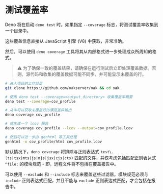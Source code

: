 # 测试覆盖率

Deno 将在启动 `deno test` 时，如果指定 `--coverage`
标志，将测试覆盖率收集到一个目录中。

这些覆盖信息直接从 JavaScript 引擎 (V8) 中获取，非常准确。

然后，可以使用 `deno coverage` 工具将其从内部格式进一步处理成众所周知的格式。

> ⚠️
> 为了确保一致的覆盖结果，请确保在运行测试后立即处理覆盖数据。否则，源代码和收集的覆盖数据可能不同步，并可能显示未覆盖的行。

```bash
# 进入项目的工作目录
git clone https://github.com/oakserver/oak && cd oak

# 使用 deno test --coverage=<output_directory> 收集覆盖率概要
deno test --coverage=cov_profile

# 从中可以获取未覆盖行的漂亮差异输出
deno coverage cov_profile

# 或生成一个 lcov 报告
deno coverage cov_profile --lcov --output=cov_profile.lcov

# 然后可以进一步由 genhtml 等工具处理
genhtml -o cov_profile/html cov_profile.lcov
```

默认情况下，`deno coverage` 将排除与正则表达式
`test\.(ts|tsx|mts|js|mjs|jsx|cjs|cts)` 匹配的文件，并仅考虑包括匹配正则表达式
`^file:` 的模块规范 - 即，远程文件将不包括在覆盖报告中。

可以使用 `--exclude` 和 `--include` 标志来覆盖这些过滤器。模块规范必须与
`include` 正则表达式匹配，并且不能与 `exclude`
正则表达式匹配，才会包括在报告中。

